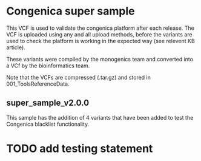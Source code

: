 # Congenica super sample

This VCF is used to validate the congenica platform after each release.
The VCF is uploaded using any and all upload methods, before the variants are used to check the platform is working in the expected way (see relevent KB article).

These variants were compiled by the monogenics team and converted into a VCf by the bioinformatics team.

Note that the VCFs are compressed (.tar.gz) and stored in 001_ToolsReferenceData.

## super_sample_v2.0.0
This sample has the addition of 4 variants that have been added to test the Congenica blacklist functionality.
# TODO add testing statement